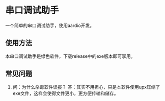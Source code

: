 # 串口调试助手
一个简单的串口调试助手，使用aardio开发。

## 使用方法
本串口调试助手是绿色软件，下载release中的exe版本即可享用。

## 常见问题
1. 问：为什么杀毒软件误报？
    答：其实不用担心，只是本软件使用upx压缩了exe文件，这样会使得文件更小，更方便传输和储存。